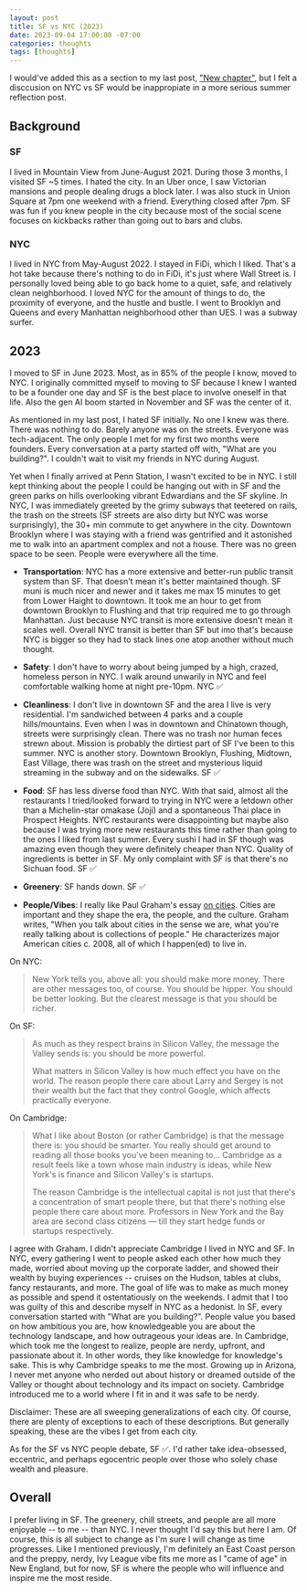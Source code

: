 ```yaml
---
layout: post
title: SF vs NYC (2023)
date: 2023-09-04 17:00:00 -07:00
categories: thoughts
tags: [thoughts]
---
```


I would've added this as a section to my last post, ["New chapter"](https://mlong93.github.io/reflections/2023/09/04/new-chapter.html), but I felt a disccusion on NYC vs SF would be inappropiate in a more serious summer reflection post.

## Background
### SF
I lived in Mountain View from June-August 2021. During those 3 months, I visited SF ~5 times. I hated the city. In an Uber once, I saw Victorian mansions and people dealing drugs a block later. I was also stuck in Union Square at 7pm one weekend with a friend. Everything closed after 7pm. SF was fun if you knew people in the city because most of the social scene focuses on kickbacks rather than going out to bars and clubs.

### NYC
I lived in NYC from May-August 2022. I stayed in FiDi, which I liked. That's a hot take because there's nothing to do in FiDi, it's just where Wall Street is. I personally loved being able to go back home to a quiet, safe, and relatively clean neighborhood. I loved NYC for the amount of things to do, the proximity of everyone, and the hustle and bustle. I went to Brooklyn and Queens and every Manhattan neighborhood other than UES. I was a subway surfer.

## 2023
I moved to SF in June 2023. Most, as in 85% of the people I know, moved to NYC. I originally committed myself to moving to SF because I knew I wanted to be a founder one day and SF is the best place to involve oneself in that life. Also the gen AI boom started in November and SF was the center of it. 

As mentioned in my last post, I hated SF initially. No one I knew was there. There was nothing to do. Barely anyone was on the streets. Everyone was tech-adjacent. The only people I met for my first two months were founders. Every conversation at a party started off with, "What are you building?". I couldn't wait to visit my friends in NYC during August.

Yet when I finally arrived at Penn Station, I wasn't excited to be in NYC. I still kept thinking about the people I could be hanging out with in SF and the green parks on hills overlooking vibrant Edwardians and the SF skyline. In NYC, I was immediately greeted by the grimy subways that teetered on rails, the trash on the streets (SF streets are also dirty but NYC was worse surprisingly), the 30+ min commute to get anywhere in the city. Downtown Brooklyn where I was staying with a friend was gentrified and it astonished me to walk into an apartment complex and not a house. There was no green space to be seen. People were everywhere all the time.

* **Transportation**: NYC has a more extensive and better-run public transit system than SF. That doesn't mean it's better maintained though. SF muni is much nicer and newer and it takes me max 15 minutes to get from Lower Haight to downtown. It took me an hour to get from downtown Brooklyn to Flushing and that trip required me to go through Manhattan. Just because NYC transit is more extensive doesn't mean it scales well. Overall NYC transit is better than SF but imo that's because NYC is bigger so they had to stack lines one atop another without much thought.

* **Safety**: I don't have to worry about being jumped by a high, crazed, homeless person in NYC. I walk around unwarily in NYC and feel comfortable walking home at night pre-10pm. NYC ✅

* **Cleanliness**: I don't live in downtown SF and the area I live is very residential. I'm sandwiched between 4 parks and a couple hills/mountains. Even when I was in downtown and Chinatown though, streets were surprisingly clean. There was no trash nor human feces strewn about. Mission is probably the dirtiest part of SF I've been to this summer. NYC is another story. Downtown Brooklyn, Flushing, Midtown, East Village, there was trash on the street and mysterious liquid streaming in the subway and on the sidewalks. SF ✅

* **Food**: SF has less diverse food than NYC. With that said, almost all the restaurants I tried/looked forward to trying in NYC were a letdown other than a Michelin-star omakase (Joji) and a spontaneous Thai place in Prospect Heights. NYC restaurants were disappointing but maybe also because I was trying more new restaurants this time rather than going to the ones I liked from last summer. Every sushi I had in SF though was amazing even though they were definitely cheaper than NYC. Quality of ingredients is better in SF. My only complaint with SF is that there's no Sichuan food. SF ✅

* **Greenery**: SF hands down. SF ✅

* **People/Vibes**: I really like Paul Graham's essay [on cities](http://paulgraham.com/cities.html). Cities are important and they shape the era, the people, and the culture. Graham writes, "When you talk about cities in the sense we are, what you're really talking about is collections of people." He characterizes major American cities c. 2008, all of which I happen(ed) to live in.

On NYC:
> New York tells you, above all: you should make more money. There are other messages too, of course. You should be hipper. You should be better looking. But the clearest message is that you should be richer.

On SF:
> As much as they respect brains in Silicon Valley, the message the Valley sends is: you should be more powerful.
>
> What matters in Silicon Valley is how much effect you have on the world. The reason people there care about Larry and Sergey is not their wealth but the fact that they control Google, which affects practically everyone.

On Cambridge:
> What I like about Boston (or rather Cambridge) is that the message there is: you should be smarter. You really should get around to reading all those books you've been meaning to... Cambridge as a result feels like a town whose main industry is ideas, while New York's is finance and Silicon Valley's is startups.
>
> The reason Cambridge is the intellectual capital is not just that there's a concentration of smart people there, but that there's nothing else people there care about more. Professors in New York and the Bay area are second class citizens — till they start hedge funds or startups respectively.

I agree with Graham. I didn't appreciate Cambridge I lived in NYC and SF. In NYC, every gathering I went to people asked each other how much they made, worried about moving up the corporate ladder, and showed their wealth by buying experiences -- cruises on the Hudson, tables at clubs, fancy restaurants, and more. The goal of life was to make as much money as possible and spend it ostentatiously on the weekends. I admit that I too was guilty of this and describe myself in NYC as a hedonist. In SF, every conversation started with "What are you building?". People value you based on how ambitious you are, how knowledgeable you are about the technology landscape, and how outrageous your ideas are. In Cambridge, which took me the longest to realize, people are nerdy, upfront, and passionate about it. In other words, they like knowledge for knowledge's sake. This is why Cambridge speaks to me the most. Growing up in Arizona, I never met anyone who nerded out about history or dreamed outside of the Valley or thought about technology and its impact on society. Cambridge introduced me to a world where I fit in and it was safe to be nerdy. 

Disclaimer: These are all sweeping generalizations of each city. Of course, there are plenty of exceptions to each of these descriptions. But generally speaking, these are the vibes I get from each city.

As for the SF vs NYC people debate, SF ✅. I'd rather take idea-obsessed, eccentric, and perhaps egocentric people over those who solely chase wealth and pleasure.

## Overall
I prefer living in SF. The greenery, chill streets, and people are all more enjoyable -- to me -- than NYC. I never thought I'd say this but here I am. Of course, this is all subject to change as I'm sure I will change as time progresses. Like I mentioned previously, I'm definitely an East Coast person and the preppy, nerdy, Ivy League vibe fits me more as I "came of age" in New England, but for now, SF is where the people who will influence and inspire me the most reside.